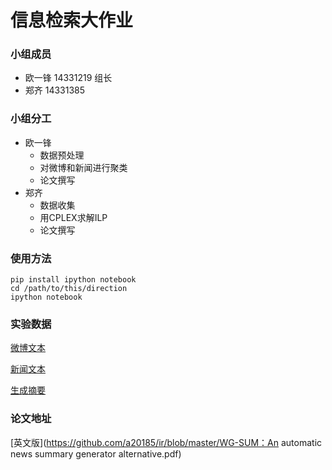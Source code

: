 # 信息检索大作业

### 小组成员

* 欧一锋 14331219 组长
* 郑齐 14331385

### 小组分工

* 欧一锋
  * 数据预处理
  * 对微博和新闻进行聚类
  * 论文撰写
* 郑齐
  * 数据收集
  * 用CPLEX求解ILP
  * 论文撰写

### 使用方法

```shell
pip install ipython notebook
cd /path/to/this/direction
ipython notebook
```

### 实验数据

[微博文本](https://raw.githubusercontent.com/a20185/ir/master/weibo.csv)

[新闻文本](https://raw.githubusercontent.com/a20185/ir/master/news.csv)

[生成摘要](https://raw.githubusercontent.com/a20185/ir/master/news_summary.csv)

### 论文地址

[英文版](https://github.com/a20185/ir/blob/master/WG-SUM：An automatic news summary generator alternative.pdf)